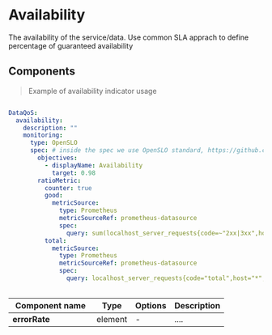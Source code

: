# Availability

The availability of the service/data. Use common SLA apprach to define percentage of guaranteed availability


## Components

> Example of availability indicator usage

```yml

DataQoS:
  availability:
    description: "" 
    monitoring:
      type: OpenSLO
      spec: # inside the spec we use OpenSLO standard, https://github.com/openslo/openslo
        objectives:
          - displayName: Availability
            target: 0.98
        ratioMetric:
          counter: true
          good:
            metricSource:
              type: Prometheus
              metricSourceRef: prometheus-datasource
              spec:
                query: sum(localhost_server_requests{code=~"2xx|3xx",host="*",instance="127.0.0.1:9090"})
          total:
            metricSource:
              type: Prometheus
              metricSourceRef: prometheus-datasource
              spec:
                query: localhost_server_requests{code="total",host="*",instance="127.0.0.1:9090"}
 
```

| <div style="width:150px">Component name</div>   | Type  | Options  | Description  |
|---|---|---|---|
| **errorRate** | element | - | .... |


